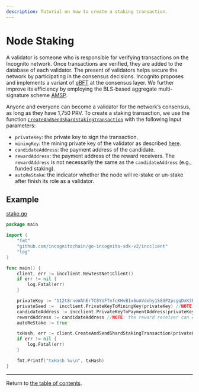 ```yaml
---
description: Tutorial on how to create a staking transaction.
---
```

# Node Staking
A validator is someone who is responsible for verifying transactions on the Incognito network. Once transactions are verified, they are added to the database of each validator. The present of validators helps secure the network by participating in the consensus decisions. Incognito proposes and implements a variant of [pBFT](http://pmg.csail.mit.edu/papers/osdi99.pdf) at the consensus layer. We further improve its efficiency by employing the BLS-based aggregate multi-signature scheme [AMSP](https://eprint.iacr.org/2018/483.pdf). 

Anyone and everyone can become a validator for the network’s consensus, as long as they have 1,750 PRV. To create a staking transaction, we use the function [`CreateAndSendShardStakingTransaction`](../../../incclient/staking.go) with the following input parameters:
* `privateKey`: the private key to sign the transaction.
* `miningKey`: the mining private key of the validator as described [here](../accounts/keys.md).
* `candidateAddress`: the payment address of the candidate.
* `rewardAddress`: the payment address of the reward receivers. The `rewardAddress` is not necessarily the same as the `candidateAddress` (e.g., funded staking).
* `autoReStake`: the indicator whether the node will re-stake or un-stake after finish its role as a validator.

## Example
[stake.go](../../code/staking/stake/stake.go)

```go
package main

import (
	"fmt"
	"github.com/incognitochain/go-incognito-sdk-v2/incclient"
	"log"
)

func main() {
	client, err := incclient.NewTestNet1Client()
	if err != nil {
		log.Fatal(err)
	}

	privateKey := "112t8rneWAhErTC8YUFTnfcKHvB1x6uAVdehy1S8GP2psgqDxK3RHouUcd69fz88oAL9XuMyQ8mBY5FmmGJdcyrpwXjWBXRpoWwgJXjsxi4j"
	privateSeed :=  incclient.PrivateKeyToMiningKey(privateKey) //NOTE: the private seed (a.k.a the mining key) can be randomly generated and not be dependent on the private key
	candidateAddress := incclient.PrivateKeyToPaymentAddress(privateKey, -1)
	rewardAddress := candidateAddress //NOTE: the reward receiver can either be the same as the candidate address or be different
	autoReStake := true

	txHash, err := client.CreateAndSendShardStakingTransaction(privateKey, privateSeed, candidateAddress, rewardAddress, autoReStake)
	if err != nil {
		log.Fatal(err)
	}

	fmt.Printf("txHash %v\n", txHash)
}
```
---
Return to [the table of contents](../../../README.md).

